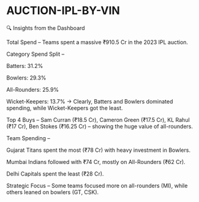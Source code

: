 # AUCTION-IPL-BY-VIN
🔍 Insights from the Dashboard

Total Spend – Teams spent a massive ₹910.5 Cr in the 2023 IPL auction.

Category Spend Split –

Batters: 31.2%

Bowlers: 29.3%

All-Rounders: 25.9%

Wicket-Keepers: 13.7%
→ Clearly, Batters and Bowlers dominated spending, while Wicket-Keepers got the least.

Top 4 Buys – Sam Curran (₹18.5 Cr), Cameron Green (₹17.5 Cr), KL Rahul (₹17 Cr), Ben Stokes (₹16.25 Cr) – showing the huge value of all-rounders.

Team Spending –

Gujarat Titans spent the most (₹78 Cr) with heavy investment in Bowlers.

Mumbai Indians followed with ₹74 Cr, mostly on All-Rounders (₹62 Cr).

Delhi Capitals spent the least (₹28 Cr).

Strategic Focus – Some teams focused more on all-rounders (MI), while others leaned on bowlers (GT, CSK).

